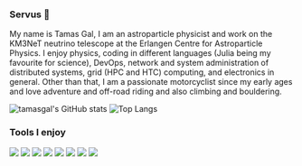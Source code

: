### Servus 👋

My name is Tamas Gal, I am an astroparticle physicist and work on the KM3NeT neutrino telescope at the Erlangen Centre for Astroparticle Physics. I enjoy physics, coding in different languages (Julia being my favourite for science), DevOps, network and system administration of distributed systems, grid (HPC and HTC) computing, and electronics in general. Other than that, I am a passionate motorcyclist since my early ages and love adventure and off-road riding and also climbing and bouldering.

![tamasgal's GitHub stats](https://github-readme-stats.vercel.app/api?username=tamasgal&show_icons=true&theme=radical) ![Top Langs](https://github-readme-stats.vercel.app/api/top-langs/?username=tamasgal&langs_count=12&layout=compact&exclude_repo=rba)

### Tools I enjoy

![](https://img.shields.io/badge/OS-Linux-informational?style=flat&logo=debian&logoColor=white&color=4a8cc2)
![](https://img.shields.io/badge/Code-Git-informational?style=flat&logo=Git&logoColor=white&color=4a8cc2)
![](https://img.shields.io/badge/Code-Julia-informational?style=flat&logo=julia&logoColor=white&color=4a8cc2)
![](https://img.shields.io/badge/Code-Python-informational?style=flat&logo=python&logoColor=white&color=4a8cc2)
![](https://img.shields.io/badge/Code-LaTeX-informational?style=flat&logo=LaTeX&logoColor=white&color=4a8cc2)
![](https://img.shields.io/badge/Editor-Vim-informational?style=flat&logo=vim&logoColor=white&color=4a8cc2)
![](https://img.shields.io/badge/Editor-Emacs-informational?style=flat&logo=emacs&logoColor=white&color=4a8cc2)
![](https://img.shields.io/badge/Shell-Zsh-informational?style=flat&logo=gnu-zsh&logoColor=white&color=4a8cc2)

<!--
**tamasgal/tamasgal** is a ✨ _special_ ✨ repository because its `README.md` (this file) appears on your GitHub profile.

Here are some ideas to get you started:

- 🔭 I’m currently working on ...
- 🌱 I’m currently learning ...
- 👯 I’m looking to collaborate on ...
- 🤔 I’m looking for help with ...
- 💬 Ask me about ...
- 📫 How to reach me: ...
- 😄 Pronouns: ...
- ⚡ Fun fact: ...
-->
